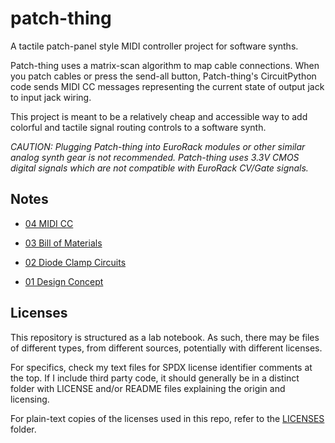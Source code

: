 <!-- SPDX-License-Identifier: CC-BY-SA-4.0 OR MIT -->
<!-- SPDX-FileCopyrightText: Copyright 2024 Sam Blenny -->
# patch-thing

A tactile patch-panel style MIDI controller project for software synths.

Patch-thing uses a matrix-scan algorithm to map cable connections. When you
patch cables or press the send-all button, Patch-thing's CircuitPython code
sends MIDI CC messages representing the current state of output jack to input
jack wiring.

This project is meant to be a relatively cheap and accessible way to add
colorful and tactile signal routing controls to a software synth.

*CAUTION: Plugging Patch-thing into EuroRack modules or other similar analog
synth gear is not recommended. Patch-thing uses 3.3V CMOS digital signals which
are not compatible with EuroRack CV/Gate signals.*


## Notes

- [04 MIDI CC](notes/04_midi_cc/README.md)

- [03 Bill of Materials](notes/03_bom/README.md)

- [02 Diode Clamp Circuits](notes/02_diode_clamp_circuits/README.md)

- [01 Design Concept](notes/01_design_concept/README.md)


## Licenses

This repository is structured as a lab notebook. As such, there may be files of
different types, from different sources, potentially with different licenses.

For specifics, check my text files for SPDX license identifier comments at the
top. If I include third party code, it should generally be in a distinct
folder with LICENSE and/or README files explaining the origin and licensing.

For plain-text copies of the licenses used in this repo, refer to the
[LICENSES](LICENSES) folder.
